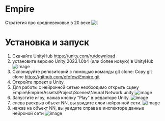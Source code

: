 # Empire
 Стратегия про средневековье в 20 веке
 ![t](https://github.com/efefew/Empire/assets/29331867/d52ec794-f489-42ac-9233-46c5af99bff2)
# Установка и запуск
1. Скачайте UnityHub https://unity.com/ru/download
2.  установите версию Unity 2023.1.0b4 (или более новую) в UnityHub
   ![image](https://github.com/efefew/Empire/assets/29331867/7b67c9c9-74e9-486b-936a-3c0efa759f8d)
3.  Склонируйте репозиторий с помощью команды git clone: 
Copy git clone https://github.com/efefew/Empire.git
4.  Откройте проект в Unity.
5.  Для работы с нейронной сетью необходимо открыть сцену Empire\Empire\Assets\Project\Scenes\Neural Network.unity
   ![image](https://github.com/efefew/Empire/assets/29331867/0d924c5e-7551-4c2a-8147-f24ae9c8210a)
6.  Запустите игру, нажав кнопку "Play" в редакторе Unity.
   ![image](https://github.com/efefew/Empire/assets/29331867/b5598acd-07df-4bba-804e-3bf1ace2b680)
7.  слева раскрыв объект NN, вы увидите слои нейронной сети.
    ![image](https://github.com/efefew/Empire/assets/29331867/62a634d3-b539-452c-bab4-f9f052afb7a7)
8.  нажав на объект NN, вы увидите справа в инспекторе данные нейроной сети
    ![image](https://github.com/efefew/Empire/assets/29331867/03e06137-ad59-4499-965d-74c90148198c)



